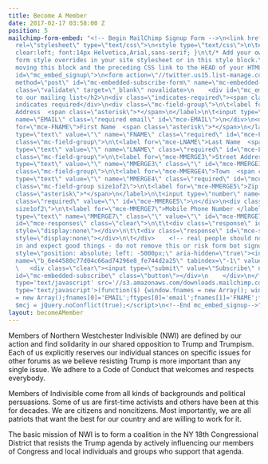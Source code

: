 ```yaml
---
title: Become A Member
date: 2017-02-17 03:58:00 Z
position: 5
mailchimp-form-embed: "<!-- Begin MailChimp Signup Form -->\n<link href=\"//cdn-images.mailchimp.com/embedcode/classic-10_7.css\"
  rel=\"stylesheet\" type=\"text/css\">\n<style type=\"text/css\">\n\t#mc_embed_signup{background:#fff;
  clear:left; font:14px Helvetica,Arial,sans-serif; }\n\t/* Add your own MailChimp
  form style overrides in your site stylesheet or in this style block.\n\t   We recommend
  moving this block and the preceding CSS link to the HEAD of your HTML file. */\n</style>\n<div
  id=\"mc_embed_signup\">\n<form action=\"//twitter.us15.list-manage.com/subscribe/post?u=6e44580c77d04c66ad74296e8&amp;id=fe744d2a25\"
  method=\"post\" id=\"mc-embedded-subscribe-form\" name=\"mc-embedded-subscribe-form\"
  class=\"validate\" target=\"_blank\" novalidate>\n    <div id=\"mc_embed_signup_scroll\">\n\t<h2>Subscribe
  to our mailing list</h2>\n<div class=\"indicates-required\"><span class=\"asterisk\">*</span>
  indicates required</div>\n<div class=\"mc-field-group\">\n\t<label for=\"mce-EMAIL\">Email
  Address  <span class=\"asterisk\">*</span>\n</label>\n\t<input type=\"email\" value=\"\"
  name=\"EMAIL\" class=\"required email\" id=\"mce-EMAIL\">\n</div>\n<div class=\"mc-field-group\">\n\t<label
  for=\"mce-FNAME\">First Name  <span class=\"asterisk\">*</span>\n</label>\n\t<input
  type=\"text\" value=\"\" name=\"FNAME\" class=\"required\" id=\"mce-FNAME\">\n</div>\n<div
  class=\"mc-field-group\">\n\t<label for=\"mce-LNAME\">Last Name  <span class=\"asterisk\">*</span>\n</label>\n\t<input
  type=\"text\" value=\"\" name=\"LNAME\" class=\"required\" id=\"mce-LNAME\">\n</div>\n<div
  class=\"mc-field-group\">\n\t<label for=\"mce-MMERGE3\">Street Address </label>\n\t<input
  type=\"text\" value=\"\" name=\"MMERGE3\" class=\"\" id=\"mce-MMERGE3\">\n</div>\n<div
  class=\"mc-field-group\">\n\t<label for=\"mce-MMERGE4\">Town  <span class=\"asterisk\">*</span>\n</label>\n\t<input
  type=\"text\" value=\"\" name=\"MMERGE4\" class=\"required\" id=\"mce-MMERGE4\">\n</div>\n<div
  class=\"mc-field-group size1of2\">\n\t<label for=\"mce-MMERGE5\">Zip Code  <span
  class=\"asterisk\">*</span>\n</label>\n\t<input type=\"number\" name=\"MMERGE5\"
  class=\"required\" value=\"\" id=\"mce-MMERGE5\">\n</div>\n<div class=\"mc-field-group
  size1of2\">\n\t<label for=\"mce-MMERGE7\">Mobile Phone Number </label>\n\t<input
  type=\"text\" name=\"MMERGE7\" class=\"\" value=\"\" id=\"mce-MMERGE7\">\n</div>\n\t<div
  id=\"mce-responses\" class=\"clear\">\n\t\t<div class=\"response\" id=\"mce-error-response\"
  style=\"display:none\"></div>\n\t\t<div class=\"response\" id=\"mce-success-response\"
  style=\"display:none\"></div>\n\t</div>    <!-- real people should not fill this
  in and expect good things - do not remove this or risk form bot signups-->\n    <div
  style=\"position: absolute; left: -5000px;\" aria-hidden=\"true\"><input type=\"text\"
  name=\"b_6e44580c77d04c66ad74296e8_fe744d2a25\" tabindex=\"-1\" value=\"\"></div>\n
  \   <div class=\"clear\"><input type=\"submit\" value=\"Subscribe\" name=\"subscribe\"
  id=\"mc-embedded-subscribe\" class=\"button\"></div>\n    </div>\n</form>\n</div>\n<script
  type='text/javascript' src='//s3.amazonaws.com/downloads.mailchimp.com/js/mc-validate.js'></script><script
  type='text/javascript'>(function($) {window.fnames = new Array(); window.ftypes
  = new Array();fnames[0]='EMAIL';ftypes[0]='email';fnames[1]='FNAME';ftypes[1]='text';fnames[2]='LNAME';ftypes[2]='text';fnames[3]='MMERGE3';ftypes[3]='text';fnames[4]='MMERGE4';ftypes[4]='text';fnames[5]='MMERGE5';ftypes[5]='number';fnames[7]='MMERGE7';ftypes[7]='phone';}(jQuery));var
  $mcj = jQuery.noConflict(true);</script>\n<!--End mc_embed_signup-->"
layout: becomeAMember
---
```


Members of Northern Westchester Indivisible (NWI) are defined by our action and find solidarity in our shared opposition to Trump and Trumpism. Each of us explicitly reserves our individual stances on specific issues for other forums as we believe resisting Trump is more important than any single issue. We adhere to a Code of Conduct that welcomes and respects everybody.

Members of Indivisible come from all kinds of backgrounds and political persuasions. Some of us are first-time activists and others have been at this for decades. We are citizens and noncitizens. Most importantly, we are all patriots that want the best for our country and are willing to work for it.

The basic mission of NWI is to form a coalition in the NY 18th Congressional District that resists the Trump agenda by actively influencing our members of Congress and local individuals and groups who support that agenda.